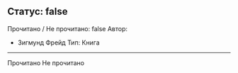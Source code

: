 Статус: false
---
Прочитано / Не прочитано: false
Автор:
  - Зигмунд Фрейд
Тип: Книга
---
Прочитано
Не прочитано